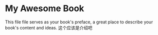 My Awesome Book
=======

This file file serves as your book's preface, a great place to describe your book's content and ideas.
这个应该是介绍吧

